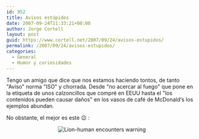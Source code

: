```yaml
---
id: 952
title: Avisos estúpidos
date: 2007-09-24T11:33:21+00:00
author: Jorge Cortell
layout: post
guid: https://www.cortell.net/2007/09/24/avisos-estupidos/
permalink: /2007/09/24/avisos-estupidos/
categories:
  - General
  - Humor y curiosidades
---
```

Tengo un amigo que dice que nos estamos haciendo tontos, de tanto "Aviso" norma "ISO" y chorrada. Desde "no acercar al fuego" que pone en la etiqueta de unos calzoncillos que compré en EEUU hasta el "los contenidos pueden causar daños" en los vasos de café de McDonald‘s los ejemplos abundan.

No obstante, el mejor es este 😉 :

<div style="text-align: center">
  <img title="Lion-human encounters warning" alt="Lion-human encounters warning" src="https://elsmar.com/pdf_files/Mozambique%20Lion%20Warning%20Sign.jpeg" />
</div>